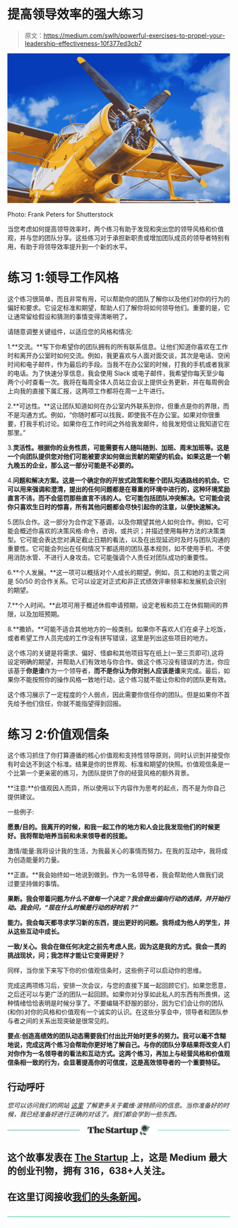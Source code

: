 # 提高领导效率的强大练习

> 原文：<https://medium.com/swlh/powerful-exercises-to-propel-your-leadership-effectiveness-10f377ed3cb7>

![](img/0c8aeb2f19a04f77e05a7fd81c68eee1.png)

Photo: Frank Peters for Shutterstock

当您考虑如何提高领导效率时，两个练习有助于发现和突出您的领导风格和价值观，并与您的团队分享。这些练习对于承担新职责或增加团队成员的领导者特别有用，有助于将领导效率提升到一个新的水平。

# 练习 1:领导工作风格

这个练习很简单，而且非常有用，可以帮助你的团队了解你以及他们对你的行为的偏好和要求。它设定标准和期望，帮助人们了解你将如何领导他们。重要的是，它让通常留给假设和猜测的事情变得清晰明了。

请随意调整关键组件，以适应您的风格和情况:

1.**交流。**写下你希望你的团队拥有的所有联系信息。让他们知道你喜欢在工作时和离开办公室时如何交流。例如，我更喜欢与人面对面交谈，其次是电话、空闲时间和电子邮件，作为最后的手段。当我不在办公室的时候，打我的手机或者我家的电话。为了快速分享信息，我会使用 Slack 或电子邮件，我希望你每天至少每两个小时查看一次。我将在每周全体人员站立会议上提供业务更新，并在每周例会上向我的直接下属汇报，这两项工作都将在周一上午进行。

2.**可达性。**这让团队知道如何在办公室内外联系到你，但重点是你的界限，而不是沟通方式。例如，“你随时都可以找我，即使我不在办公室。如果对你很重要，打我手机讨论。如果你在工作时间之外给我发邮件，给我发短信让我知道它在那里。”

3.**灵活性。根据你的业务性质，可能需要有人随叫随到、加班、周末加班等。这是一个向团队提供您对他们可能被要求如何做出贡献的期望的机会。如果这是一个朝九晚五的企业，那么这一部分可能是不必要的。**

4.**问题和解决方案。这是一个确定你的开放式政策和整个团队沟通路线的机会。它可以用来强调和澄清，提出的任何问题都是在尊重的环境中进行的，这种环境奖励直言不讳，而不会惩罚那些直言不讳的人。它可能包括团队冲突解决。它可能会说你只喜欢生日时的惊喜，所有其他问题都会尽快引起你的注意，以便快速解决。**

5.团队合作。这一部分为合作定下基调，以及你期望其他人如何合作。例如，它可能会概述你喜欢的决策风格:命令，咨询，或共识；并描述使用每种方法的决策类型。它可能会表达您对满足截止日期的看法，以及在出现延迟时及时与团队沟通的重要性。它可能会列出在任何情况下都适用的团队基本规则，如不使用手机、不使用消防水管、不进行人身攻击。它可能强调个人责任对团队成功的重要性。

6.**个人发展。**这一项可以概括对个人成长的期望。例如，员工和她的主管之间是 50/50 的合作关系。它可以设定对正式和非正式绩效评审频率和发展机会识别的期望。

7.**个人时间。**此项可用于概述休假申请预期，设定老板和员工在休假期间的界限，以及加班预期。

8.**撒娇。**可能不适合其他地方的一般类别。如果你不喜欢人们在桌子上吃饭，或者希望工作人员完成的工作没有拼写错误，这里是列出这些项目的地方。

这个练习的关键是将需求、偏好、怪癖和其他项目写在纸上(一至三页即可),这将设定明确的期望，并帮助人们有效地与你合作。做这个练习没有错误的方法，你应该基于**你是谁**作为一个领导者，**而不是你认为你对别人应该是谁**来完成。最后，如果你不能按照你的操作风格一致地行动，这个练习就不能让你和你的团队更有效。

这个练习展示了一定程度的个人弱点，因此需要你信任你的团队。但是如果你不首先给予他们信任，你就不能指望得到回报。

# 练习 2:价值观信条

这个练习抓住了你打算遵循的核心价值观和支持性领导原则，同时认识到并接受你有时会达不到这个标准。结果是你的世界观、标准和期望的快照。价值观信条是一个比第一个更亲密的练习，为团队提供了你的经营风格的额外背景。

**注意:**价值观因人而异，所以使用以下内容作为思考的起点，而不是为你自己提供建议。

一些例子:

**愿景/目的。我离开的时候，和我一起工作的地方和人会比我发现他们的时候更好。我将帮助培养当前和未来领导者的技能。**

激情/能量:我将设计我的生活，为我最关心的事情而努力。在我的互动中，我将成为创造能量的力量。

**正直。**我会始终如一地说到做到。作为一名领导者，我会帮助他人做我们说过要坚持做的事情。

**果断。我会带着问题*为什么不做每一个决定？我会做出偏向行动的选择，并开始行动。我会问，“现在什么时候是行动的好时机？”***

**能力。我会每天都寻求学习新的东西，提出更好的问题。我将成为他人的学生，并从这些互动中成长。**

**一致/关心。我会在做任何决定之前先考虑人民，因为这是我的方式。我会一贯的挑战现状，问；我怎样才能让它变得更好？**

同样，当你坐下来写下你的价值观信条时，这些例子可以启动你的思维。

完成这两项练习后，安排一次会议，与您的直接下属一起回顾它们，如果您愿意，之后还可以与更广泛的团队一起回顾。如果你对分享如此私人的东西有所畏惧，这种情绪恰恰表明是时候分享了。不要编辑不舒服的部分，因为它们会让你的团队(和你)对你的风格和价值观有一个诚实的认识。在这些分享会中，领导者和团队参与者之间的关系出现突破是很常见的。

**要点:创造高绩效的团队动态需要我们付出比开始时更多的努力。我可以毫不含糊地说，完成这两个练习会帮助你更好地了解自己。与你的团队分享结果将改变人们对你作为一名领导者的看法和互动方式。这两个练习，再加上与经营风格和价值观信条相一致的行为，会显著提高你的可信度，这是高效领导者的一个重要特征。**

## 行动呼吁

*您可以访问我们的网站* [*这里*](https://davidporteradvisors.com) *了解更多关于戴维·波特顾问的信息。当你准备好的时候，我已经准备好进行正确的对话了。我们都会学到一些东西。*

[![](img/308a8d84fb9b2fab43d66c117fcc4bb4.png)](https://medium.com/swlh)

## 这个故事发表在 [The Startup](https://medium.com/swlh) 上，这是 Medium 最大的创业刊物，拥有 316，638+人关注。

## 在这里订阅接收[我们的头条新闻](http://growthsupply.com/the-startup-newsletter/)。

[![](img/b0164736ea17a63403e660de5dedf91a.png)](https://medium.com/swlh)